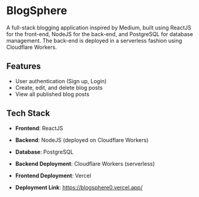 
# BlogSphere

A full-stack blogging application inspired by Medium, built using ReactJS for the front-end, NodeJS for the back-end, and PostgreSQL for database management. The back-end is deployed in a serverless fashion using Cloudflare Workers.

## Features

- User authentication (Sign up, Login)
- Create, edit, and delete blog posts
- View all published blog posts

## Tech Stack

- **Frontend**: ReactJS
- **Backend**: NodeJS (deployed on Cloudflare Workers)
- **Database**: PostgreSQL
- **Backend Deployment**: Cloudflare Workers (serverless)
- **Frontend Deployment**: Vercel

- **Deployment Link**: https://blogsphere0.vercel.app/




